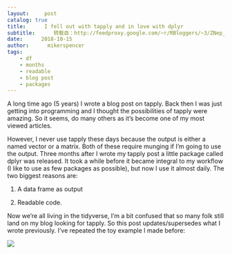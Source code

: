 ```yaml
---
layout:     post
catalog: true
title:      I fell out with tapply and in love with dplyr
subtitle:      转载自：http://feedproxy.google.com/~r/RBloggers/~3/ZNep_SIUN-s/
date:      2018-10-15
author:      mikerspencer
tags:
    - df
    - months
    - readable
    - blog post
    - packages
---
```






A long time ago (5 years) I wrote a blog post on tapply. Back then I was just getting into programming and I thought the possibilities of tapply were amazing. So it seems, do many others as it’s become one of my most viewed articles.

However, I never use tapply these days because the output is either a named vector or a matrix. Both of these require munging if I’m going to use the output. Three months after I wrote my tapply post a little package called dplyr was released. It took a while before it became integral to my workflow (I like to use as few packages as possible), but now I use it almost daily. The two biggest reasons are:

1. A data frame as output

1. Readable code.


Now we’re all living in the tidyverse, I’m a bit confused that so many folk still land on my blog looking for tapply. So this post updates/supersedes what I wrote previously. I’ve repeated the toy example I made before:

![](https://scottishsnow.files.wordpress.com/2018/10/hex-dplyr.png?w=456)

